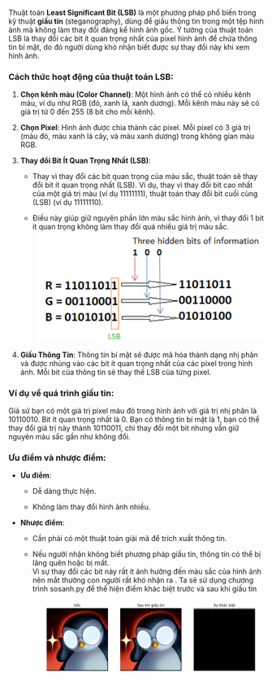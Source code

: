 Thuật toán **Least Significant Bit (LSB)** là một phương pháp phổ biến trong kỹ thuật **giấu tin** (steganography), dùng để giấu thông tin trong một tệp hình ảnh mà không làm thay đổi đáng kể hình ảnh gốc. Ý tưởng của thuật toán LSB là thay đổi các bit ít quan trọng nhất của pixel hình ảnh để chứa thông tin bí mật, do đó người dùng khó nhận biết được sự thay đổi này khi xem hình ảnh.

### Cách thức hoạt động của thuật toán LSB:

1.  **Chọn kênh màu (Color Channel)**: Một hình ảnh có thể có nhiều kênh màu, ví dụ như RGB (đỏ, xanh lá, xanh dương). Mỗi kênh màu này sẽ có giá trị từ 0 đến 255 (8 bit cho mỗi kênh).
    
2.  **Chọn Pixel**: Hình ảnh được chia thành các pixel. Mỗi pixel có 3 giá trị (màu đỏ, màu xanh lá cây, và màu xanh dương) trong không gian màu RGB.
    
3.  **Thay đổi Bit Ít Quan Trọng Nhất (LSB)**:
    
    *   Thay vì thay đổi các bit quan trọng của màu sắc, thuật toán sẽ thay đổi bit ít quan trọng nhất (LSB). Ví dụ, thay vì thay đổi bit cao nhất của một giá trị màu (ví dụ 11111111), thuật toán thay đổi bit cuối cùng (LSB) (ví dụ 11111110).
        
    *   Điều này giúp giữ nguyên phần lớn màu sắc hình ảnh, vì thay đổi 1 bit ít quan trọng không làm thay đổi quá nhiều giá trị màu sắc.  
    ![atl](images/LBS.png)


        
4.  **Giấu Thông Tin**: Thông tin bí mật sẽ được mã hóa thành dạng nhị phân và được nhúng vào các bit ít quan trọng nhất của các pixel trong hình ảnh. Mỗi bit của thông tin sẽ thay thế LSB của từng pixel.
    

### Ví dụ về quá trình giấu tin:

Giả sử bạn có một giá trị pixel màu đỏ trong hình ảnh với giá trị nhị phân là 10110010. Bit ít quan trọng nhất là 0. Bạn có thông tin bí mật là 1, bạn có thể thay đổi giá trị này thành 10110011, chỉ thay đổi một bit nhưng vẫn giữ nguyên màu sắc gần như không đổi.

### Ưu điểm và nhược điểm:

*   **Ưu điểm**:
    
    *   Dễ dàng thực hiện.
        
    *   Không làm thay đổi hình ảnh nhiều.
        
*   **Nhược điểm**:
    
    *   Cần phải có một thuật toán giải mã để trích xuất thông tin.
        
    *   Nếu người nhận không biết phương pháp giấu tin, thông tin có thể bị lãng quên hoặc bị mất.  
Vì sự thay đổi các bit này rất ít ảnh hưởng đến màu sắc của hình ảnh nên mắt thường con người rất khó nhận ra . Ta sẽ sử dụng chương trình sosanh.py để thể hiện điểm khác biệt trước và sau khi giấu tin  
![atl](images/diff.png)

[def]: images/LBS.png